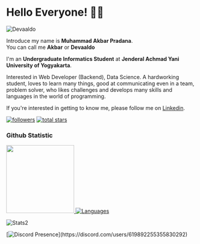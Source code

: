 # Hello Everyone! 👨‍💻

<p> <img src="https://komarev.com/ghpvc/?username=Devaaldo&label=Profile%20views&color=0e75b6&style=flat" alt="Devaaldo" /> </p>

Introduce my name is **Muhammad Akbar Pradana**.<br>
You can call me **Akbar** or **Devaaldo**

I'm an **Undergraduate Informatics Student** at **Jenderal Achmad Yani University of Yogyakarta**.<br>

Interested in Web Developer (Backend), Data Science. A hardworking student, loves to learn many things, good at communicating even in a team, problem solver, who likes challenges and develops many skills and languages ​​in the world of programming.<br>

If you're interested in getting to know me, please follow me on [Linkedin](https://www.linkedin.com/in/akbarprdna/).
<p align="left">
      <a href="https://github.com/Devaaldo?tab=followers">
         <img alt="followers" title="Follow me on Github" src="https://custom-icon-badges.demolab.com/github/followers/Devaaldo?color=236ad3&labelColor=1155ba&style=for-the-badge&logo=person-add&label=Follow&logoColor=white"/></a>
      <a href="https://github.com/Devaaldo?tab=repositories&sort=stargazers">
         <img alt="total stars" title="Total stars on GitHub" src="https://custom-icon-badges.demolab.com/github/stars/Devaaldo?color=55960c&style=for-the-badge&labelColor=488207&logo=star"/></a>
   </p>

### Github Statistic
<p align="left">
<a href="https://github.com/devaaldo">
  <img height="180em" src="https://github-readme-stats-eight-theta.vercel.app/api?username=Devaaldo&show_icons=true&theme=algolia&include_all_commits=true&count_private=true"/>
  <img alt="Languages" src="https://github-readme-stats.vercel.app/api/top-langs/?username=Devaaldo&layout=compact&langs_count=10&show_icons=true&theme=algolia" />
</a>
</p>
<p> <img alt="Stats2" src="https://github-readme-streak-stats.herokuapp.com/?user=Devaaldo&theme=algolia" /> </p>

[![Discord Presence](https://lanyard.cnrad.dev/api/619892255355830292?borderRadius=20px&bg=00000000&idleMessage=Probably%20doing%20something%20else...)](https://discord.com/users/619892255355830292)

